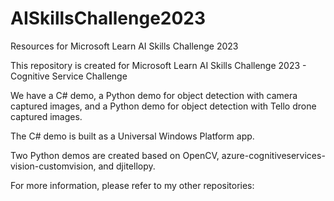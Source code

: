 # AISkillsChallenge2023
Resources for Microsoft Learn AI Skills Challenge 2023

This repository is created for Microsoft Learn AI Skills Challenge 2023 - Cognitive Service Challenge

We have a C# demo, a Python demo for object detection with camera captured images, and a Python demo for object detection with Tello drone captured images.

The C# demo is built as a Universal Windows Platform app.

Two Python demos are created based on OpenCV, azure-cognitiveservices-vision-customvision, and djitellopy. 

For more information, please refer to my other repositories:

